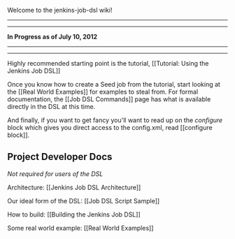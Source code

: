 Welcome to the jenkins-job-dsl wiki!

***********************************
***********************************
**In Progress as of July 10, 2012**
***********************************
***********************************

Highly recommended starting point is the tutorial, [[Tutorial: Using the Jenkins Job DSL]] 

Once you know how to create a Seed job from the tutorial, start looking at the [[Real World Examples]] for examples to steal from.  For formal documentation, the [[Job DSL Commands]] page has what is available directly in the DSL at this time.

And finally, if you want to get fancy you'll want to read up on the _configure_ block which gives you direct access to the config.xml, read [[configure block]].

## Project Developer Docs
_Not required for users of the DSL_

Architecture: [[Jenkins Job DSL Architecture]]

Our ideal form of the DSL: [[Job DSL Script Sample]]

How to build: [[Building the Jenkins Job DSL]]

Some real world example: [[Real World Examples]]